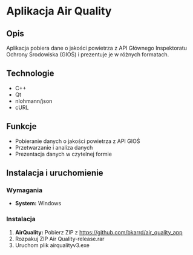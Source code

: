 # Aplikacja Air Quality

## Opis  
Aplikacja pobiera dane o jakości powietrza z API Głównego Inspektoratu Ochrony Środowiska (GIOŚ) i prezentuje je w różnych formatach.  

## Technologie  
- C++  
- Qt  
- nlohmann/json  
- cURL  

## Funkcje  
- Pobieranie danych o jakości powietrza z API GIOŚ  
- Przetwarzanie i analiza danych  
- Prezentacja danych w czytelnej formie  

## Instalacja i uruchomienie  
### Wymagania  
- **System:** Windows   

### Instalacja 
1. **AirQuality:** Pobierz ZIP z https://github.com/bkarrd/air_quality_app
2. Rozpakuj ZIP Air Quality-release.rar
3. Uruchom plik airqualityv3.exe
